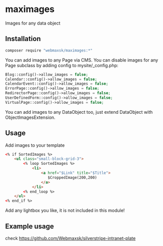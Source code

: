 # maximages
Images for any data object 

## Installation
```bash
composer require "webmaxsk/maximages:*"
```

You can add images to any Page via CMS. You can disable images for any Page subclass by adding config to mysite/_config.php:
```php
Blog::config()->allow_images = false;
Calendar::config()->allow_images = false;
CalendarEvent::config()->allow_images = false;
ErrorPage::config()->allow_images = false;
RedirectorPage::config()->allow_images = false;
UserDefinedForm::config()->allow_images = false;
VirtualPage::config()->allow_images = false;
```

You can add images to any DataObject too, just extend DataObject with ObjectImagesExtension.

## Usage
Add images to your template

```html
<% if SortedImages %>
	<ul class="small-block-grid-3">
	    <% loop SortedImages %>
	        <li>
	            <a href="$Link" title="$Title">
	               $CroppedImage(200,200)
	            </a>
	        </li>
	    <% end_loop %>
	</ul>
<% end_if %>
```

Add any lightbox you like, it is not included in this module!

## Example usage
check https://github.com/Webmaxsk/silverstripe-intranet-plate
